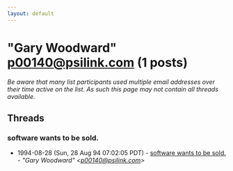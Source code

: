 ```yaml
---
layout: default
---
```


# "Gary Woodward" <p00140@psilink.com> (1 posts)

_Be aware that many list participants used multiple email addresses over their time active on the list. As such this page may not contain all threads available._

## Threads

### software wants to be sold.
+ 1994-08-28 (Sun, 28 Aug 94 07:02:05 PDT) - [software wants to be sold.](/archive/1994/08/b370601a80328c1e98de5b73a7ea96a97198bb7741e09dee6dfbaad48098bbc3) - _"Gary Woodward" \<p00140@psilink.com\>_

